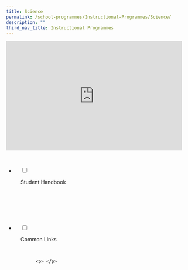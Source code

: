 ```yaml
---
title: Science
permalink: /school-programmes/Instructional-Programmes/Science/
description: ""
third_nav_title: Instructional Programmes
---
```

<iframe allowfullscreen="true" height="299" width="480" frameborder="0" src="https://docs.google.com/presentation/d/e/2PACX-1vQ8MwNJbuEl-rUo2GXzA-dR5qYsGQOt0G6pm8NG2CNfXEOmnXiAQqsI-WRfTY2RseJehWQ_biwFVKlT/embed?start=false&amp;loop=false&amp;delayms=3000"></iframe>



<ul class="jekyllcodex_accordion">

  <li>

    <input type="checkbox" id="accordion1">

    <label for="accordion1">Student Handbook</label>

    <div>

      <p> </p>

    </div>

</li>
	<li>

    <input type="checkbox" id="accordion2">

    <label for="accordion2">Common Links</label>

    <div>

			<p> </p>

    </div>

</li>
	
	

	
</ul>